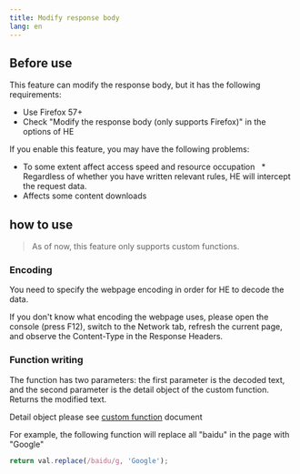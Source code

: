 ```yaml
---
title: Modify response body
lang: en
---
```


## Before use

This feature can modify the response body, but it has the following requirements:
* Use Firefox 57+
* Check "Modify the response body (only supports Firefox)" in the options of HE

If you enable this feature, you may have the following problems:
* To some extent affect access speed and resource occupation
  * Regardless of whether you have written relevant rules, HE will intercept the request data.
* Affects some content downloads

## how to use

> As of now, this feature only supports custom functions.

### Encoding
You need to specify the webpage encoding in order for HE to decode the data.

If you don't know what encoding the webpage uses, please open the console (press F12), switch to the Network tab, refresh the current page, and observe the Content-Type in the Response Headers.

### Function writing
The function has two parameters: the first parameter is the decoded text, and the second parameter is the detail object of the custom function. Returns the modified text.

Detail object please see [custom function](custom-function.md) document

For example, the following function will replace all "baidu" in the page with "Google"
```js
return val.replace(/baidu/g, 'Google');
```